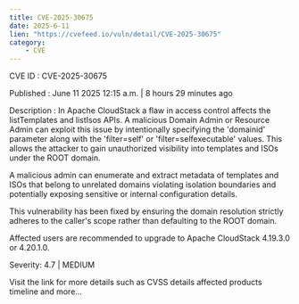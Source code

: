 ```yaml
---
title: CVE-2025-30675
date: 2025-6-11
lien: "https://cvefeed.io/vuln/detail/CVE-2025-30675"
category:
    - CVE
---
```


CVE ID : CVE-2025-30675

Published :  June 11
2025
12:15 a.m. | 8 hours
29 minutes ago

Description : In Apache CloudStack
a flaw in access control affects the listTemplates and listIsos APIs. A malicious Domain Admin or Resource Admin can exploit this issue by intentionally specifying the 'domainid' parameter along with the 'filter=self' or 'filter=selfexecutable' values. This allows the attacker to gain unauthorized visibility into templates and ISOs under the ROOT domain.

A malicious admin can enumerate and extract metadata of templates and ISOs that belong to unrelated domains
violating isolation boundaries and potentially exposing sensitive or internal configuration details. 

This vulnerability has been fixed by ensuring the domain resolution strictly adheres to the caller's scope rather than defaulting to the ROOT domain.




Affected users are recommended to upgrade to Apache CloudStack 4.19.3.0 or 4.20.1.0.

Severity: 4.7 | MEDIUM

Visit the link for more details
such as CVSS details
affected products
timeline
and more...
